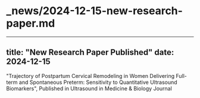 # _news/2024-12-15-new-research-paper.md

---
title: "New Research Paper Published"
date: 2024-12-15
---

 "Trajectory of Postpartum Cervical Remodeling in Women Delivering Full-term and Spontaneous Preterm: Sensitivity to Quantitative Ultrasound Biomarkers", Published in Ultrasound in Medicine & Biology Journal
